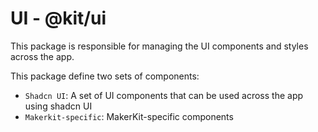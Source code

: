 # UI - @kit/ui

This package is responsible for managing the UI components and styles across the app.

This package define two sets of components:

- `Shadcn UI`: A set of UI components that can be used across the app using shadcn UI
- `Makerkit-specific`: MakerKit-specific components